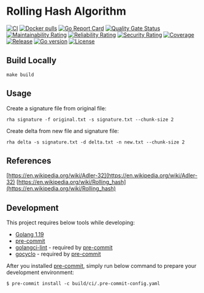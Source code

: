 # Rolling Hash Algorithm
[![CI](https://github.com/ilkerkorkut/rolling-hash-algorithm/workflows/CI/badge.svg?event=push)](https://github.com/ilkerkorkut/rolling-hash-algorithm/actions?query=workflow%3ACI)
[![Docker pulls](https://img.shields.io/docker/pulls/ilkerkorkut/rolling-hash-algorithm)](https://hub.docker.com/r/ilkerkorkut/rolling-hash-algorithm/)
[![Go Report Card](https://goreportcard.com/badge/github.com/ilkerkorkut/rolling-hash-algorithm)](https://goreportcard.com/report/github.com/ilkerkorkut/rolling-hash-algorithm)
[![Quality Gate Status](https://sonarcloud.io/api/project_badges/measure?project=ilkerkorkut_rolling-hash-algorithm&metric=alert_status)](https://sonarcloud.io/summary/new_code?id=ilkerkorkut_rolling-hash-algorithm)
[![Maintainability Rating](https://sonarcloud.io/api/project_badges/measure?project=ilkerkorkut_rolling-hash-algorithm&metric=sqale_rating)](https://sonarcloud.io/summary/new_code?id=ilkerkorkut_rolling-hash-algorithm)
[![Reliability Rating](https://sonarcloud.io/api/project_badges/measure?project=ilkerkorkut_rolling-hash-algorithm&metric=reliability_rating)](https://sonarcloud.io/summary/new_code?id=ilkerkorkut_rolling-hash-algorithm)
[![Security Rating](https://sonarcloud.io/api/project_badges/measure?project=ilkerkorkut_rolling-hash-algorithm&metric=security_rating)](https://sonarcloud.io/summary/new_code?id=ilkerkorkut_rolling-hash-algorithm)
[![Coverage](https://sonarcloud.io/api/project_badges/measure?project=ilkerkorkut_rolling-hash-algorithm&metric=coverage)](https://sonarcloud.io/summary/new_code?id=ilkerkorkut_rolling-hash-algorithm)
[![Release](https://img.shields.io/github/release/ilkerkorkut/rolling-hash-algorithm.svg)](https://github.com/ilkerkorkut/rolling-hash-algorithm/releases/latest)
[![Go version](https://img.shields.io/github/go-mod/go-version/ilkerkorkut/rolling-hash-algorithm)](https://github.com/ilkerkorkut/rolling-hash-algorithm)
[![License](https://img.shields.io/badge/MIT-blue.svg)](https://opensource.org/licenses/MIT)

## Build Locally
```shell
make build
```

## Usage
Create a signature file from original file:

```shell
rha signature -f original.txt -s signature.txt --chunk-size 2
```

Create delta from new file and signature file:

```shell
rha delta -s signature.txt -d delta.txt -n new.txt --chunk-size 2
```


## References
[https://en.wikipedia.org/wiki/Adler-32](https://en.wikipedia.org/wiki/Adler-32)
[https://en.wikipedia.org/wiki/Rolling_hash](https://en.wikipedia.org/wiki/Rolling_hash)

## Development
This project requires below tools while developing:
- [Golang 1.19](https://golang.org/doc/go1.19)
- [pre-commit](https://pre-commit.com/)
- [golangci-lint](https://golangci-lint.run/usage/install/) - required by [pre-commit](https://pre-commit.com/)
- [gocyclo](https://github.com/fzipp/gocyclo) - required by [pre-commit](https://pre-commit.com/)

After you installed [pre-commit](https://pre-commit.com/), simply run below command to prepare your development environment:
```shell
$ pre-commit install -c build/ci/.pre-commit-config.yaml
```
